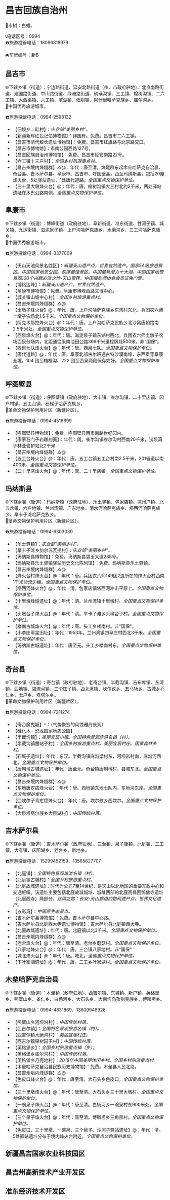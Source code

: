 # 昌吉回族自治州  
🌳市树：白蜡。  
  
📞电话区号：0994  
☎️旅游投诉电话：18096818979  
  
🚘车牌编号：新B  

## 昌吉市  
🌐下辖乡镇（街道）：宁边路街道、延安北路街道（州、市政府驻地）、北京南路街道、建国路街道、中山路街道、绿洲路街道、硫磺沟镇、三工镇、榆树沟镇、二六工镇、大西渠镇、六工镇、滨湖镇、佃坝镇、阿什里哈萨克族乡、庙尔沟乡。  
🏅中国优秀旅游城市。  
  
☎️旅游投诉电话：0994-2598132  
  
* 【佃坝乡二畦村】：*农业部“美丽乡村”。*  
* 【新疆新辉红色记忆博物馆】：非国有。免费。昌吉市二六工镇。  
* 【昌吉市清代粮仓遗址博物馆】：免费。昌吉市红旗路与北京路交口。  
* 【昌吉市博物馆】：市南公园西路127号。  
* 【昌吉回族自治州博物馆】：免费。昌吉市延安南路22号。  
* 【六工镇十三户村】：*全国乡村旅游重点村。*  
* 【昌吉州境内烽燧群】△@：年代：唐至清。烽燧群东起木垒哈萨克自治县、奇台县、吉木萨尔县、阜康市、昌吉市、呼图壁县，西至玛纳斯县，包括20座烽火台、5处驿站遗址、1处唐代道路。*全国重点文物保护单位。*  
* 【三十里大墩烽火台】@：年代：唐。榆树沟镇大三村北约2千米，两处驿站遗址在木巴公路南侧。*全国重点文物保护单位。*  

## 阜康市  
🌐下辖乡镇（街道）：博峰街道（政府驻地）、阜新街道、准东街道、甘河子镇、城关镇、九运街镇、滋泥泉子镇、上户沟哈萨克族乡、水磨沟乡、三工河哈萨克族乡。  
🏅中国优秀旅游城市。  
  
☎️旅游投诉电话：0994-3377009  
  
* 【天山天池风景名胜区】：*新疆天山遗产点，世界自然遗产。国家5A级旅游景区。中国国家地质公园。秩序最佳景区。中国最具潜力十大湖。中国国家地理景观100个兴趣必游之地-天山雪莲。中国摄影师协会会员证免门票。*  
* 【博格达峰】：*新疆天山遗产点，世界自然遗产。*  
* 【阜康市博物馆】：免费。阜康市博峰西路文博中心。  
* 【城关镇山坡中心村】：*全国乡村旅游重点村。*  
* 【昌吉州境内烽燧群】△@
* 【土墩子烽火台】@：年代：唐。上户沟哈萨克族乡东湾村东北，兵团农六师土墩子农场北1.5千米。*全国重点文物保护单位。*  
* 【阿克木那拉烽火台】@：年代：唐。上户沟哈萨克民族乡北沙窝唐朝路南2.5千米处。*全国重点文物保护单位。*  
* 【西泉烽火台】@：年代：唐。滋泥泉子镇东湖村西北，兵团农六师土墩子农场西泉分场内，北距通往采南油田公路366千米里程牌处500米。非“国保”。
* 【西泉七队烽火台】@：年代：唐。西泉七队。*全国重点文物保护单位。*  
* 【唐代道路】@：年代：唐。阜康北部古尔班通古特沙漠南缘，东西贯穿阜康全境。104 团至梧桐沟、222 团至西泉两段保存完好。*全国重点文物保护单位。*  

## 呼图壁县  
🌐下辖乡镇（街道）：呼图壁镇（政府驻地）、大丰镇、雀尔沟镇、二十里店镇、园户村镇、五工台镇、石梯子哈萨克族乡。  
🚩革命文物保护利用片区（新疆片区）。  
  
☎️旅游投诉电话：0994-4516699  
  
* 【呼图壁县博物馆】：免费。呼图壁县西市南路世纪园内。  
* 【康家石门子岩雕刻画】：年代：周。雀尔沟镇雀尔沟村西南20千米，涝坝湾子林业管护站北2千米
* 【昌吉州境内烽燧群】△@
* 【五工台烽火台】@：年代：唐。五工台镇五工台村南2.5千米，201省道以南400米。*全国重点文物保护单位。*  
* 【二十里店烽火台】@：年代：唐。二十里店镇。*全国重点文物保护单位。*  

## 玛纳斯县  
🌐下辖乡镇（街道）：玛纳斯镇（政府驻地）、乐土驿镇、包家店镇、凉州户镇、北五岔镇、六户地镇、兰州湾镇、广东地乡、清水河哈萨克族乡、塔西河哈萨克族乡、旱卡子滩哈萨克族乡。  
🚩革命文物保护利用片区（新疆片区）。  
  
☎️旅游投诉电话：0994-6303030  
  
* 【乐土驿镇】：*农业部“美丽乡村”。*  
* 【旱卡子滩乡加尔苏瓦提村】：*农业部“美丽乡村”。*  
* 【玛纳斯县博物馆】：免费。玛纳斯县碧玉大道288号。  
* 【玛纳斯县乐土驿镇驿站历史文化陈列馆】：免费。玛纳斯县乐土驿镇。  
* 【昌吉州境内烽燧群】△@
* 【烽火台村烽火台】@：年代：唐。兵团农八师149团2连所在的烽火台村西南1千米沙漠边缘。*全国重点文物保护单位。*  
* 【塔西河烽火台】@：年代：清。包家店镇塔西河冲击平原上。*全国重点文物保护单位。*  
* 【十里墩烽燧遗址】@：年代：清。兰州湾镇十里墩村。*全国重点文物保护单位。*  
* 【头墩台子烽火台】@：年代：清。旱卡子滩乡头墩台子村。*全国重点文物保护单位。*  
* 【楼南古城烽火台】@：年代：唐。头工乡楼南村。非“国保”。
* 【小李庄军星旧址】：年代：1953年。兰州湾镇四阜庄村西北3千米。*全国重点文物保护单位。*  
* 【玛纳斯古城遗址】：年代：唐至元。头工乡楼南村东。*全国重点文物保护单位。*  

## 奇台县  
🌐下辖乡镇（街道）：奇台镇（政府驻地）、老奇台镇、半截沟镇、吉布库镇、东湾镇、西地镇、碧流河镇、三个庄子镇、西北湾镇、坎尔孜乡、五马场乡、古城乡乔仁乡、七户乡、塔塔尔乡。  
🚩革命文物保护利用片区（新疆片区）。  
  
☎️旅游投诉电话：0994-7211274  
  
* 【奇台魔鬼城】`*`：（气势恢宏的风蚀雅丹景观）  
* 【硅化木—恐龙国家地质公园】  
* 【半截沟镇】：*美丽宜居小镇。全国特色景观旅游名镇（村）。*  
* 【半截沟镇腰站子村】：*全国乡村旅游重点村。美丽宜居村庄。国家森林乡村。*  
* 【石城子遗址】：年代：东汉。半截沟镇麻沟梁村东，河坝岩村南，麻沟河西北。*全国重点文物保护单位。*  
* 【唐朝墩古城遗址】：年代：唐至元。奇台镇唐朝墩村，县城东北。*全国重点文物保护单位。*  
* 【昌吉州境内烽燧群】△@  
* 【东地唐疙瘩烽火台】：年代：唐。西地镇东地七队内，东地河东岸。*全国重点文物保护单位。*  
* 【西坎尔子青疙瘩烽火台】：年代：唐。坎尔孜乡西坎尔。*全国重点文物保护单位。*  
* 【大泉塔塔尔族乡大泉湖村】：*中国传统村落。*  

## 吉木萨尔县  
🌐下辖乡镇（街道）：吉木萨尔镇（政府驻地）、三台镇、泉子街镇、北庭镇、二工镇、大有镇、庆阳湖乡、老台乡、新地乡。  
  
☎️旅游投诉电话：15299452159、13565627707  
  
* 【北庭镇】：*全国特色景观旅游名镇（村）。*  
* 【北庭镇古城村】：*全国乡村旅游重点村。*  
* 【北庭故城遗址】：时代为公元7至14世纪，是天山以北地区的重要军政中心和交通枢纽。该遗址主要包括北庭故城城址、城址西部的北庭高昌回鹘佛寺遗址（北庭西寺）两部分。*丝绸之路：长安-天山廊道的路网遗产点，世界文化遗产。*  
* 【五彩湾】：*中国原生态景点。*  
* 【吉木萨尔县博物馆】：免费。吉木萨尔县中心路。  
* 【吉木萨尔县北庭西大寺遗址博物馆】：吉木萨尔县北庭镇西大寺。  
* 【北庭故城遗址】：年代：唐。北庭镇以北3千米。*全国重点文物保护单位。*  
* 【昌吉州境内烽燧群】△@
* 【老台烽火台】@：年代：唐至清。老台乡蘑菇村。*全国重点文物保护单位。*  
* 【八家地烽火台】@：年代：唐。三台镇八家地村。非“国保”
* 【城北烽火台】@：年代：唐。城北。*全国重点文物保护单位。*  
* 【下叶家湖遗址】@：年代：唐。二工乡叶家湖村。*全国重点文物保护单位。*  

## 木垒哈萨克自治县  
🌐下辖乡镇（街道）：木垒镇（政府驻地）、西吉尔镇、东城镇、新户镇、英格堡乡、照壁山乡、雀仁乡、白杨河乡、大石头乡、大南沟乌孜别克族乡、博斯坦乡。  
  
☎️旅游投诉电话：0994-4831869、13609948928  
  
* 【照壁山乡河坝沿村】：*中国传统村落。*  
* 【西吉尔镇】：*全国特色景观旅游名镇（村）。*  
* 【西吉尔镇水磨沟村】：*美丽宜居村庄。*  
* 【西吉尔镇果树园子村】：*中国传统村落。*  
* 【英格堡乡】：*全国乡村旅游重点镇（乡）。*  
* 【英格堡乡庙尔沟村】：*中国传统村落。*  
* 【英格堡乡月亮地村】：*2018年中国美丽休闲乡村。全国乡村旅游重点村。*  
* 【木垒哈萨克自治县民族历史博物馆】：免费。木垒县人民北路。  
* 【昌吉州境内烽燧群】△@
* 【色皮口烽火台】@：年代：唐至清。大石头乡色皮口。*全国重点文物保护单位。*  
* 【三十里墩烽火台】@：年代：唐至清。大石头乡三十里大墩村。*全国重点文物保护单位。*  
* 【一碗泉子烽火台】@：年代：唐至清。白杨河乡一碗泉村东900米处。*全国重点文物保护单位。*  
* 【三个泉子烽火台】@：年代：唐至清。博斯坦乡三角泉村。*全国重点文物保护单位。*  
* 【色皮口、三十里墩、一碗泉、三个泉子、沙河子驿站遗址】@：年代：清。5处驿站遗址分布于境内烽火台附近。*全国重点文物保护单位。*  

## 新疆昌吉国家农业科技园区

## 昌吉州高新技术产业开发区

## 准东经济技术开发区  
